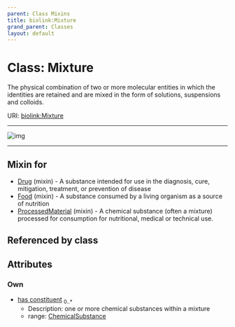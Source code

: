 ```yaml
---
parent: Class Mixins
title: biolink:Mixture
grand_parent: Classes
layout: default
---
```


# Class: Mixture


The physical combination of two or more molecular entities in which the identities are retained and are mixed in the form of solutions, suspensions and colloids.

URI: [biolink:Mixture](https://w3id.org/biolink/vocab/Mixture)


---

![img](http://yuml.me/diagram/nofunky;dir:TB/class/[ChemicalSubstance]%3Chas%20constituent%200..%2A-%20[Mixture],[ProcessedMaterial]uses%20-.-%3E[Mixture],[Food]uses%20-.-%3E[Mixture],[Drug]uses%20-.-%3E[Mixture],[ProcessedMaterial],[Food],[Drug],[ChemicalSubstance])

---


## Mixin for

 * [Drug](Drug.md) (mixin)  - A substance intended for use in the diagnosis, cure, mitigation, treatment, or prevention of disease
 * [Food](Food.md) (mixin)  - A substance consumed by a living organism as a source of nutrition
 * [ProcessedMaterial](ProcessedMaterial.md) (mixin)  - A chemical substance (often a mixture) processed for consumption for nutritional, medical or technical use.

## Referenced by class


## Attributes


### Own

 * [has constituent](has_constituent.md)  <sub>0..*</sub>
    * Description: one or more chemical substances within a mixture
    * range: [ChemicalSubstance](ChemicalSubstance.md)
